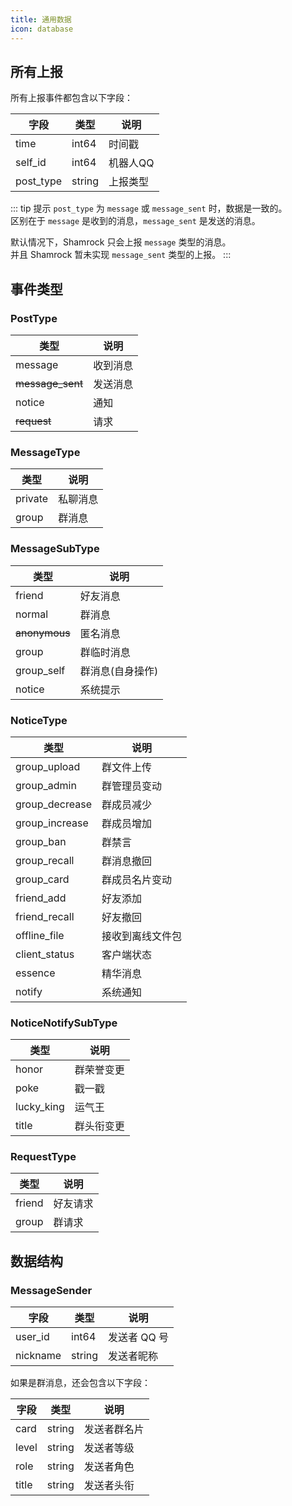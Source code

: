 ```yaml
---
title: 通用数据
icon: database
---
```


## 所有上报

所有上报事件都包含以下字段：

| 字段      | 类型   | 说明     |
| --------- | ------ | -------- |
| time      | int64  | 时间戳   |
| self_id   | int64  | 机器人QQ |
| post_type | string | 上报类型 |

::: tip 提示
`post_type` 为 `message` 或 `message_sent` 时，数据是一致的。  
区别在于 `message` 是收到的消息，`message_sent` 是发送的消息。

默认情况下，Shamrock 只会上报 `message` 类型的消息。  
并且 Shamrock 暂未实现 `message_sent` 类型的上报。
:::

## 事件类型

### PostType

| 类型             | 说明     |
| ---------------- | -------- |
| message          | 收到消息 |
| ~~message_sent~~ | 发送消息 |
| notice           | 通知     |
| ~~request~~      | 请求     |

### MessageType

| 类型    | 说明     |
| ------- | -------- |
| private | 私聊消息 |
| group   | 群消息   |

### MessageSubType

| 类型          | 说明             |
| ------------- | ---------------- |
| friend        | 好友消息         |
| normal        | 群消息           |
| ~~anonymous~~ | 匿名消息         |
| group         | 群临时消息       |
| group_self    | 群消息(自身操作) |
| notice        | 系统提示         |

### NoticeType

| 类型           | 说明             |
| -------------- | ---------------- |
| group_upload   | 群文件上传       |
| group_admin    | 群管理员变动     |
| group_decrease | 群成员减少       |
| group_increase | 群成员增加       |
| group_ban      | 群禁言           |
| group_recall   | 群消息撤回       |
| group_card     | 群成员名片变动   |
| friend_add     | 好友添加         |
| friend_recall  | 好友撤回         |
| offline_file   | 接收到离线文件包 |
| client_status  | 客户端状态       |
| essence        | 精华消息         |
| notify         | 系统通知         |

### NoticeNotifySubType

| 类型       | 说明       |
| ---------- | ---------- |
| honor      | 群荣誉变更 |
| poke       | 戳一戳     |
| lucky_king | 运气王     |
| title      | 群头衔变更 |

### RequestType

| 类型   | 说明     |
| ------ | -------- |
| friend | 好友请求 |
| group  | 群请求   |

## 数据结构

### MessageSender

| 字段     | 类型   | 说明         |
| -------- | ------ | ------------ |
| user_id  | int64  | 发送者 QQ 号 |
| nickname | string | 发送者昵称   |

如果是群消息，还会包含以下字段：

| 字段  | 类型   | 说明         |
| ----- | ------ | ------------ |
| card  | string | 发送者群名片 |
| level | string | 发送者等级   |
| role  | string | 发送者角色   |
| title | string | 发送者头衔   |

